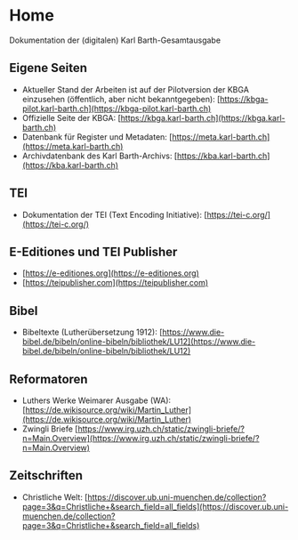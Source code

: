 # Home

Dokumentation der (digitalen) Karl Barth-Gesamtausgabe

## Eigene Seiten
- Aktueller Stand der Arbeiten ist auf der Pilotversion der KBGA einzusehen (öffentlich, aber nicht bekanntgegeben): [https://kbga-pilot.karl-barth.ch](https://kbga-pilot.karl-barth.ch)
- Offizielle Seite der KBGA: [https://kbga.karl-barth.ch](https://kbga.karl-barth.ch)
- Datenbank für Register und Metadaten: [https://meta.karl-barth.ch](https://meta.karl-barth.ch)
- Archivdatenbank des Karl Barth-Archivs: [https://kba.karl-barth.ch](https://kba.karl-barth.ch)


## TEI
- Dokumentation der TEI (Text Encoding Initiative): [https://tei-c.org/](https://tei-c.org/)

## E-Editiones und TEI Publisher
- [https://e-editiones.org](https://e-editiones.org)
- [https://teipublisher.com](https://teipublisher.com)

## Bibel
- Bibeltexte (Lutherübersetzung 1912): [https://www.die-bibel.de/bibeln/online-bibeln/bibliothek/LU12](https://www.die-bibel.de/bibeln/online-bibeln/bibliothek/LU12)

## Reformatoren
- Luthers Werke Weimarer Ausgabe (WA):  [https://de.wikisource.org/wiki/Martin_Luther](https://de.wikisource.org/wiki/Martin_Luther)
- Zwingli Briefe [https://www.irg.uzh.ch/static/zwingli-briefe/?n=Main.Overview](https://www.irg.uzh.ch/static/zwingli-briefe/?n=Main.Overview)

## Zeitschriften
- Christliche Welt: [https://discover.ub.uni-muenchen.de/collection?page=3&q=Christliche+&search_field=all_fields](https://discover.ub.uni-muenchen.de/collection?page=3&q=Christliche+&search_field=all_fields)
